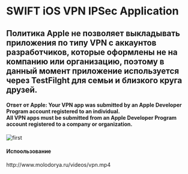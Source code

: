 <h1>SWIFT iOS VPN IPSec Application</h1>

<h2>Политика Apple не позволяет выкладывать приложения по типу VPN с аккаунтов разработчиков, которые оформлены не на компанию или организацию, поэтому в данный момент приложение используется через TestFilght для семьи и близкого круга друзей.</h2>
<h4>Ответ от Apple:
Your VPN app was submitted by an Apple Developer Program account registered to an individual.<br>
All VPN apps must be submitted from an Apple Developer Program account registered to a company or organization.</h4>
 


![first](https://github.com/user-attachments/assets/bcaa93a5-98d5-48fe-988b-5e4c37839036)



<h4>Испоользование</h4>
http://www.molodorya.ru/videos/vpn.mp4 

